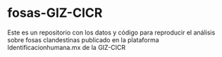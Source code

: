 # fosas-GIZ-CICR
Este es un repositorio con los datos y código para reproducir el análisis sobre fosas clandestinas publicado en la plataforma Identificacionhumana.mx de la GIZ-CICR
